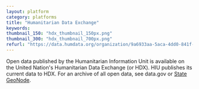 ```yaml
---
layout: platform
category: platforms
title: "Humanitarian Data Exchange"
keywords:
thumbnail_150: "hdx_thumbnail_150px.png"
thumbnail_300: "hdx_thumbnail_700px.png"
refurl: "https://data.humdata.org/organization/9a6933aa-5aca-4dd0-841f-9cbc98bd1551"
---
```

Open data published by the Humanitarian Information Unit is available on the United Nation's Humanitarian Data Exchange (or HDX).  HIU publishes its current data to HDX.  For an archive of all open data, see data.gov or [State GeoNode](http://geonode.state.gov).
